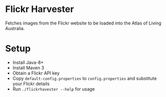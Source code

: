 # Flickr  Harvester

Fetches images from the Flickr website to be loaded into the Atlas of Living Australia.

# Setup

* Install Java-8+
* Install Maven 3
* Obtain a Flickr API key
* Copy ``default-config.properties`` to ``config.properties`` and substitute your Flickr details
* Run ``./flickrhavester --help`` for usage
